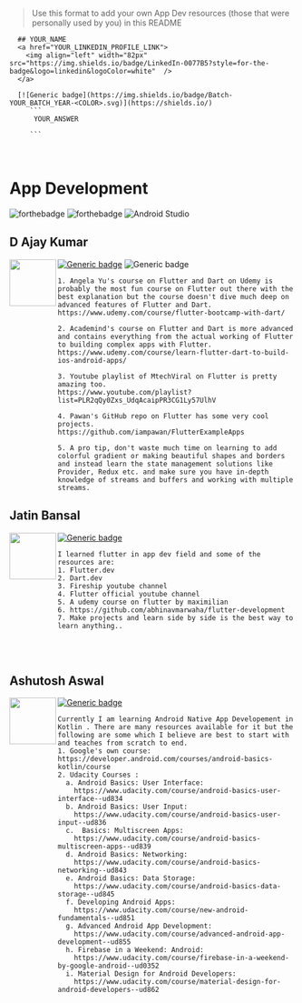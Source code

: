   > Use this format to add your own App Dev resources (those that were personally used by you) in this README
  ```
    ## YOUR_NAME
    <a href="YOUR_LINKEDIN_PROFILE_LINK">
      <img align="left" width="82px" src="https://img.shields.io/badge/LinkedIn-0077B5?style=for-the-badge&logo=linkedin&logoColor=white"  />
    </a>

    [![Generic badge](https://img.shields.io/badge/Batch-YOUR_BATCH_YEAR-<COLOR>.svg)](https://shields.io/)
       ```
        YOUR_ANSWER

       ```  
  ```
<br />

# App Development
![forthebadge](https://img.shields.io/badge/Dart-0175C2?style=for-the-badge&logo=dart&logoColor=white)
![forthebadge](https://img.shields.io/badge/Flutter-02569B?style=for-the-badge&logo=flutter&logoColor=white)
![Android Studio](https://img.shields.io/badge/Android%20Studio-3DDC84.svg?style=for-the-badge&logo=android-studio&logoColor=white)

## D Ajay Kumar
<a href="https://www.linkedin.com/in/d-ajay-kumar-60a003194/">
  <img align="left" width="82px" src="https://img.shields.io/badge/LinkedIn-0077B5?style=for-the-badge&logo=linkedin&logoColor=white"  />
</a>

[![Generic badge](https://img.shields.io/badge/Batch-2023-<COLOR>.svg)](https://shields.io/)
![Generic badge](https://img.shields.io/badge/R%26D-member-blue)
```
1. Angela Yu's course on Flutter and Dart on Udemy is probably the most fun course on Flutter out there with the best explanation but the course doesn't dive much deep on advanced features of Flutter and Dart.
https://www.udemy.com/course/flutter-bootcamp-with-dart/

2. Academind's course on Flutter and Dart is more advanced and contains everything from the actual working of Flutter to building complex apps with Flutter.
https://www.udemy.com/course/learn-flutter-dart-to-build-ios-android-apps/

3. Youtube playlist of MtechViral on Flutter is pretty amazing too.
https://www.youtube.com/playlist?list=PLR2qQy0Zxs_UdqAcaipPR3CG1Ly57UlhV

4. Pawan's GitHub repo on Flutter has some very cool projects.
https://github.com/iampawan/FlutterExampleApps

5. A pro tip, don't waste much time on learning to add colorful gradient or making beautiful shapes and borders and instead learn the state management solutions like Provider, Redux etc. and make sure you have in-depth knowledge of streams and buffers and working with multiple streams.
```

## Jatin Bansal
<a href="https://www.linkedin.com/in/bansaljatin05/">
  <img align="left" width="82px" src="https://img.shields.io/badge/LinkedIn-0077B5?style=for-the-badge&logo=linkedin&logoColor=white"  />
</a>

[![Generic badge](https://img.shields.io/badge/Batch-2023-<COLOR>.svg)](https://shields.io/)
```
I learned flutter in app dev field and some of the resources are:
1. Flutter.dev
2. Dart.dev
3. Fireship youtube channel
4. Flutter official youtube channel
5. A udemy course on flutter by maximilian 
6. https://github.com/abhinavmarwaha/flutter-development
7. Make projects and learn side by side is the best way to learn anything..
```
<br />
<br />

## Ashutosh Aswal
  <a href="https://www.linkedin.com/in/ashutosh-aswal-785101203/">
    <img align="left" width="82px" src="https://img.shields.io/badge/LinkedIn-0077B5?style=for-the-badge&logo=linkedin&logoColor=white"  />
  </a>

[![Generic badge](https://img.shields.io/badge/Batch-2024-<COLOR>.svg)](https://shields.io/)

```
Currently I am learning Android Native App Developement in Kotlin . There are many resources available for it but the following are some which I believe are best to start with and teaches from scratch to end.
1. Google's own course: 
https://developer.android.com/courses/android-basics-kotlin/course
2. Udacity Courses :
  a. Android Basics: User Interface:
    https://www.udacity.com/course/android-basics-user-interface--ud834
  b. Android Basics: User Input:
    https://www.udacity.com/course/android-basics-user-input--ud836
  c.  Basics: Multiscreen Apps:
    https://www.udacity.com/course/android-basics-multiscreen-apps--ud839
  d. Android Basics: Networking:
    https://www.udacity.com/course/android-basics-networking--ud843
  e. Android Basics: Data Storage:
    https://www.udacity.com/course/android-basics-data-storage--ud845
  f. Developing Android Apps:
    https://www.udacity.com/course/new-android-fundamentals--ud851
  g. Advanced Android App Development:
    https://www.udacity.com/course/advanced-android-app-development--ud855
  h. Firebase in a Weekend: Android:
    https://www.udacity.com/course/firebase-in-a-weekend-by-google-android--ud0352
  i. Material Design for Android Developers:
    https://www.udacity.com/course/material-design-for-android-developers--ud862
```  
